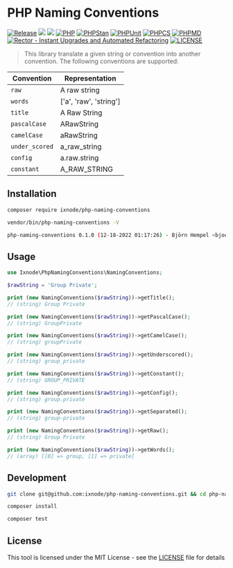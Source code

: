 # PHP Naming Conventions

[![Release](https://img.shields.io/github/v/release/ixnode/php-naming-conventions)](https://github.com/ixnode/php-naming-conventions/releases)
[![](https://img.shields.io/github/release-date/ixnode/php-naming-conventions)](https://github.com/ixnode/php-naming-conventions/releases)
![](https://img.shields.io/github/repo-size/ixnode/php-naming-conventions.svg)
[![PHP](https://img.shields.io/badge/PHP-^8.2-777bb3.svg?logo=php&logoColor=white&labelColor=555555&style=flat)](https://www.php.net/supported-versions.php)
[![PHPStan](https://img.shields.io/badge/PHPStan-Level%20Max-777bb3.svg?style=flat)](https://phpstan.org/user-guide/rule-levels)
[![PHPUnit](https://img.shields.io/badge/PHPUnit-Unit%20Tests-6b9bd2.svg?style=flat)](https://phpunit.de)
[![PHPCS](https://img.shields.io/badge/PHPCS-PSR12-416d4e.svg?style=flat)](https://www.php-fig.org/psr/psr-12/)
[![PHPMD](https://img.shields.io/badge/PHPMD-ALL-364a83.svg?style=flat)](https://github.com/phpmd/phpmd)
[![Rector - Instant Upgrades and Automated Refactoring](https://img.shields.io/badge/Rector-PHP%208.2-73a165.svg?style=flat)](https://github.com/rectorphp/rector)
[![LICENSE](https://img.shields.io/github/license/ixnode/php-api-version-bundle)](https://github.com/ixnode/php-api-version-bundle/blob/master/LICENSE)

> This library translate a given string or convention into another convention.
> The following conventions are supported:

| Convention     | Representation         |
|----------------|------------------------|
| `raw`          | A raw string           |
| `words`        | ['a', 'raw', 'string'] |
| `title`        | A Raw String           |
| `pascalCase`   | ARawString             |
| `camelCase`    | aRawString             |
| `under_scored` | a_raw_string           |
| `config`       | a.raw.string           |
| `constant`     | A_RAW_STRING           |

## Installation

```bash
composer require ixnode/php-naming-conventions
```

```bash
vendor/bin/php-naming-conventions -V
```

```bash
php-naming-conventions 0.1.0 (12-18-2022 01:17:26) - Björn Hempel <bjoern@hempel.li>
```

## Usage

```php
use Ixnode\PhpNamingConventions\NamingConventions;
```

```php
$rawString = 'Group Private';

print (new NamingConventions($rawString))->getTitle();
// (string) Group Private

print (new NamingConventions($rawString))->getPascalCase();
// (string) GroupPrivate

print (new NamingConventions($rawString))->getCamelCase();
// (string) groupPrivate

print (new NamingConventions($rawString))->getUnderscored();
// (string) group_private

print (new NamingConventions($rawString))->getConstant();
// (string) GROUP_PRIVATE

print (new NamingConventions($rawString))->getConfig();
// (string) group.private

print (new NamingConventions($rawString))->getSeparated();
// (string) group-private

print (new NamingConventions($rawString))->getRaw();
// (string) Group Private

print (new NamingConventions($rawString))->getWords();
// (array) [[0] => group, [1] => private]
```

## Development

```bash
git clone git@github.com:ixnode/php-naming-conventions.git && cd php-naming-conventions
```

```bash
composer install
```

```bash
composer test
```

## License

This tool is licensed under the MIT License - see the [LICENSE](/LICENSE) file for details